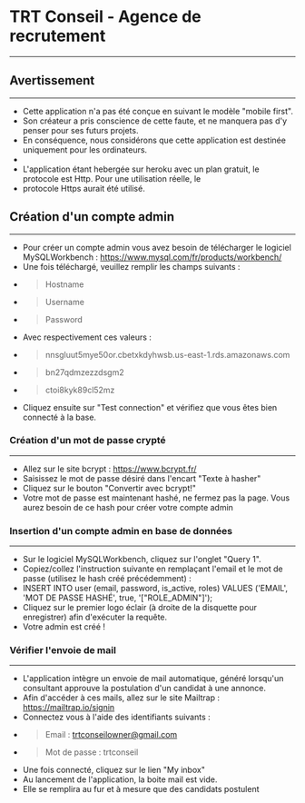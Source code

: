 # TRT Conseil - Agence de recrutement 
***
## Avertissement
***
* Cette application n'a pas été conçue en suivant le modèle "mobile first".
* Son créateur a pris conscience de cette faute, et ne manquera pas d'y penser pour ses futurs projets.
* En conséquence, nous considérons que cette application est destinée uniquement pour les ordinateurs. 
*
* L'application étant hebergée sur heroku avec un plan gratuit, le protocole est Http. Pour une utilisation réelle, le 
* protocole Https aurait été utilisé. 
## Création d'un compte admin
***
* Pour créer un compte admin vous avez besoin de télécharger le logiciel MySQLWorkbench : https://www.mysql.com/fr/products/workbench/
* Une fois téléchargé, veuillez remplir les champs suivants :
* > Hostname
* > Username
* > Password
* Avec respectivement ces valeurs :
* > nnsgluut5mye50or.cbetxkdyhwsb.us-east-1.rds.amazonaws.com
* > bn27qdmzezzdsgm2
* > ctoi8kyk89cl52mz
* Cliquez ensuite sur "Test connection" et vérifiez que vous êtes bien connecté à la base.
### Création d'un mot de passe crypté
***
* Allez sur le site bcrypt : https://www.bcrypt.fr/
* Saisissez le mot de passe désiré dans l'encart "Texte à hasher"
* Cliquez sur le bouton "Convertir avec bcrypt!"
* Votre mot de passe est maintenant hashé, ne fermez pas la page. Vous aurez besoin de ce hash pour créer votre compte admin
### Insertion d'un compte admin en base de données
***
* Sur le logiciel MySQLWorkbench, cliquez sur l'onglet "Query 1".
* Copiez/collez l'instruction suivante en remplaçant l'email et le mot de passe (utilisez le hash créé précédemment) : 
* INSERT INTO user (email, password, is_active, roles) VALUES ('EMAIL', 'MOT DE PASSE HASHÉ', true, '["ROLE_ADMIN"]');
* Cliquez sur le premier logo éclair (à droite de la disquette pour enregistrer) afin d'exécuter la requête.
* Votre admin est créé !
### Vérifier l'envoie de mail
***
* L'application intègre un envoie de mail automatique, généré lorsqu'un consultant approuve la postulation d'un candidat à une annonce.
* Afin d'accéder à ces mails, allez sur le site Mailtrap : https://mailtrap.io/signin
* Connectez vous à l'aide des identifiants suivants : 
* > Email : trtconseilowner@gmail.com
* > Mot de passe : trtconseil
* Une fois connecté, cliquez sur le lien "My inbox"
* Au lancement de l'application, la boite mail est vide.
* Elle se remplira au fur et à mesure que des candidats postulent
